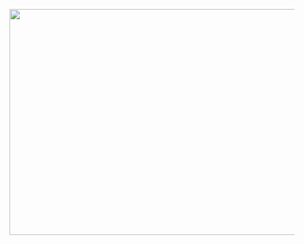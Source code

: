 <p align="center">
<a href="https://github.com/devxb/gitanimals">
  <img
    src="https://render.gitanimals.org/lines/JaeyeongYang?pet-id=643669374676251738"
    width="800"
    height="400"
  />
</a>
</p>
